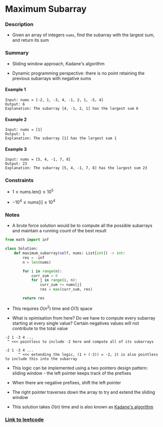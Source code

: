# Maximum Subarray

### Description

- Given an array of integers `nums`, find the subarray with the largest sum, and return its sum

### Summary

- Sliding window approach, Kadane's algorithm

- Dynamic programming perspective: there is no point retaining the previous subarrays with negative sums

#### Example 1

```
Input: nums = [-2, 1, -3, 4, -1, 2, 1, -5, 4]
Output: 6
Explanation: The subarray [4, -1, 2, 1] has the largest sum 6
```

#### Example 2

```
Input: nums = [1]
Output: 1
Explanation: The subarray [1] has the largest sum 1
```

#### Example 3

```
Input: nums = [5, 4, -1, 7, 8]
Output: 23
Explanation: The subarray [5, 4, -1, 7, 8] has the largest sum 23
```

### Constraints

- $1 \le \text{nums.len()} \le 10^5$

- $-10^4 \le \text{nums[i]} \le 10^4$

### Notes

- A brute force solution would be to compute all the possible subarrays and maintain a running count of the best result

```python
from math import inf

class Solution:
    def maximum_subarray(self, nums: List[int]) -> int:
        res = -inf
        n = len(nums)

        for i in range(n):
            curr_sum = 0
            for j in range(i, n):
                curr_sum += nums[j]
                res = max(curr_sum, res)

        return res
```

- This requires $O(n^2)$ time and $O(1)$ space

- What is opimisation from here? Do we have to compute every subarray starting at every single value? Certain negatives values will not contribute to the total value

```
-2 1 -3 4 ...
 ^ <<< pointless to include -2 here and compute all of its subarrays

-2 1 -3 4 ...
      ^ <<< extending the logic, (1 + (-3)) = -2, it is also pointless to include this into the subarray
```

- This logic can be implemented using a two pointers design pattern: sliding window - the left pointer keeps track of the prefixes

- When there are negative prefixes, shift the left pointer

- The right pointer traverses down the array to try and extend the sliding window

- This solution takes $O(n)$ time and is also known as [Kadane's algorithm](https://en.wikipedia.org/wiki/Maximum_subarray_problem#Kadane's_algorithm)


### [Link to leetcode](https://leetcode.com/problems/maximum-subarray/description/)
